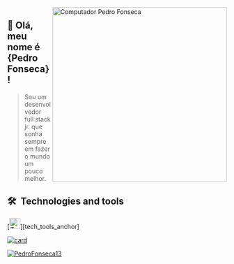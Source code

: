 <img src="https://raw.githubusercontent.com/MicaelliMedeiros/micaellimedeiros/master/image/computer-illustration.png" min-width="400px" max-width="400px" width="400px" align="right" alt="Computador Pedro Fonseca">

## 💚 Olá, meu nome é <strong>{Pedro Fonseca}!</strong>

> Sou um desenvolvedor full stack jr. que sonha sempre em fazer o mundo um pouco melhor.

<!--
**PedroFonseca13/PedroFonseca13** is a ✨ _special_ ✨ repository because its `README.md` (this file) appears on your GitHub profile.

Here are some ideas to get you started:

- 🔭 I’m currently working on ...
- 🌱 I’m currently learning ...
- 👯 I’m looking to collaborate on ...
- 🤔 I’m looking for help with ...
- 💬 Ask me about ...
- 📫 How to reach me: ...
- 😄 Pronouns: ...
- ⚡ Fun fact: ...
-->

## 🛠  Technologies and tools

<a name="learning-now"></a>

[<img src="https://img.shields.io/badge/TypeScript-282C34?logo=typescript&logoColor=3178C6" alt="TypeScript logo" title="TypeScript" height="25" />][tech_tools_anchor]
&nbsp;

[![card](https://github-readme-stats.vercel.app/api?username=PedroFonseca13&theme=default)](https://github.com/anuraghazra/github-readme-stats)

[![PedroFonseca13](https://github-readme-stats.vercel.app/api/top-langs/?username=PedroFonseca13&hide=html&layout=compact&theme=default)](https://github.com/anuraghazra/github-readme-stats)
